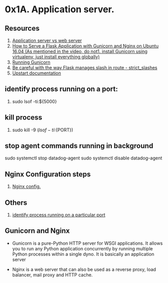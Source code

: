 # 0x1A. Application server.

## Resources
1. [Application server vs web server](https://alx-intranet.hbtn.io/rltoken/B9fOBzIxX_t1289WAuRzJw)
2. [How to Serve a Flask Application with Gunicorn and Nginx on Ubuntu 16.04 (As mentioned in the video, do not1. install Gunicorn using virtualenv, just install everything globally)](https://alx-intranet.hbtn.io/rltoken/kpG6RwmwRJHzRmGUM_ERcA)
3. [Running Gunicorn](https://alx-intranet.hbtn.io/rltoken/2LF1j7xKJGYaUtD1HKgUeQ)
4. [Be careful with the way Flask manages slash in route - strict_slashes](https://alx-intranet.hbtn.io/rltoken/lEg0zpkkDcLtdl3VD4ACRQ)
5. [Upstart documentation](https://alx-intranet.hbtn.io/rltoken/mcEsKqFsjJA3tHAjiMknaw)

## identify process running on a port:
1. sudo lsof -ti:${5000}

## kill process
1. sudo kill -9 $(lsof -ti:${PORT})

## stop agent commands running in background
sudo systemctl stop datadog-agent
sudo systemctl disable datadog-agent

## Nginx Configuration steps
1. [Nginx config.](https://ubiq.co/tech-blog/change-nginx-port-number-ubuntu/)

## Others
1. [identify process running on a particular port](https://remarkablemark.org/blog/2016/06/06/kill-used-port/)

## Gunicorn and Nginx
* Gunicorn is a pure-Python HTTP server for WSGI applications. It allows you to run any Python application concurrently by running multiple Python processes within a single dyno. It is basically an application server

* Nginx is a web server that can also be used as a reverse proxy, load balancer, mail proxy and HTTP cache. 